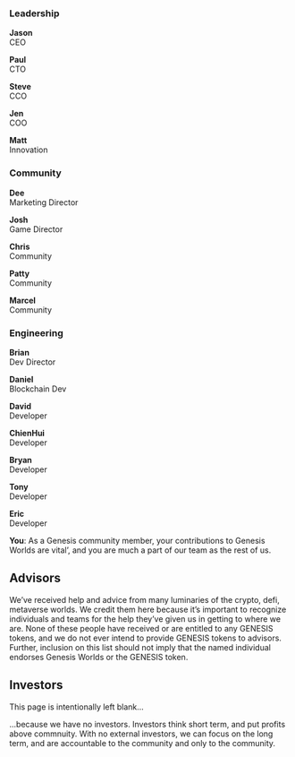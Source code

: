 <div class="team-grid">
  <div class="team-column">
    <h3>Leadership</h3>
    <p><b>Jason</b><br>CEO</p>
    <p><b>Paul</b><br>CTO</p>
    <p><b>Steve</b><br>CCO</p>
    <p><b>Jen</b><br>COO</p>
    <p><b>Matt</b><br>Innovation</p>
  </div>

  <div class="team-column">
    <h3>Community</h3>
    <p><b>Dee</b><br>Marketing Director</p>
    <p><b>Josh</b><br>Game Director</p>
    <p><b>Chris</b><br>Community</p>
    <p><b>Patty</b><br>Community</p>
    <p><b>Marcel</b><br>Community</p>
  </div>

  <div class="team-column">
    <h3>Engineering</h3>
    <p><b>Brian</b><br>Dev Director</p>
    <p><b>Daniel</b><br>Blockchain Dev</p>
    <p><b>David</b><br>Developer</p>
    <p><b>ChienHui</b><br>Developer</p>
    <p><b>Bryan</b><br>Developer</p>
    <p><b>Tony</b><br>Developer</p>
    <p><b>Eric</b><br>Developer</p>
  </div>
</div>

<p><b>You</b>: As a Genesis community member, your contributions to Genesis Worlds are vital’, and you are much a part of our team as the rest of us.</p>

<h2 id="advisors">Advisors</h2>
<p>We’ve received help and advice from many luminaries of the crypto, defi, metaverse worlds. We credit them here because it’s important to recognize individuals and teams for the help they’ve given us in getting to where we are. None of these people have received or are entitled to any GENESIS tokens, and we do not ever intend to provide GENESIS tokens to advisors. Further, inclusion on this list should not imply that the named individual endorses Genesis Worlds or the GENESIS token.</p>

<h2 id="investors">Investors</h2>
<p>This page is intentionally left blank... </p>
<p>...because we have no investors. Investors think short term, and put profits above commnuity. With no external investors, we can focus on the long term, and are accountable to the community and only to the community.</p>
